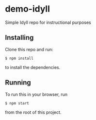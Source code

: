 # demo-idyll
Simple Idyll repo for instructional purposes


## Installing

Clone this repo and run:

```
$ npm install
```

to install the dependencies.


## Running

To run this in your browser, run

```
$ npm start
```

from the root of this project.
